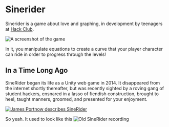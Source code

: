 Sinerider
===

Sinerider is a game about love and graphing, in development by teenagers at [Hack Club](https://hackclub.com).

![A screenshot of the game](https://user-images.githubusercontent.com/58434499/181846910-a99f2cde-efec-46df-ae75-0894c4ec4f4f.png)

In it, you manipulate equations to create a curve that your player character can ride in order to progress through the levels!

## In a Time Long Ago

SineRider began its life as a Unity web game in 2014. It disappeared from the internet shortly thereafter, but was recently sighted by a roving gang of student hackers, ensnared in a lasso of fiendish construction, brought to heel, taught manners, groomed, and presented for your enjoyment.

[![James Portnow describes SineRider](https://img.youtube.com/vi/9FU103w2EWg/0.jpg)](https://youtu.be/9FU103w2EWg)

So yeah. It used to look like this
![Old SineRider recording](https://i.imgur.com/RttKiF7.gif)
